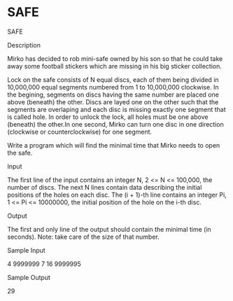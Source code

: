 # SAFE

SAFE

Description

Mirko has decided to rob mini-safe owned by his son so that he could take away some football stickers which are missing in his big sticker collection.

Lock on the safe consists of N equal discs, each of them being divided in 10,000,000 equal segments numbered from 1 to 10,000,000 clockwise. In the begining, segments on discs having the same number are placed one above (beneath) the other. Discs are layed one on the other such that the segments are overlaping and each disc is missing exactly one segment that is called hole.
In order to unlock the lock, all holes must be one above (beneath) the other.In one second, Mirko can turn one disc in one direction (clockwise or counterclockwise) for one segment.

Write a program which will find the minimal time that Mirko needs to open the safe.

Input

The first line of the input contains an integer N, 2 <= N <= 100,000, the number of discs.
The next N lines contain data describing the initial positions of the holes on each disc.
The (i + 1)-th line contains an integer Pi, 1 <= Pi <= 10000000, the initial position of the hole on the i-th disc.

Output

The first and only line of the output should contain the minimal time (in seconds).
Note: take care of the size of that number.

Sample Input

4
9999999
7
16
9999995

Sample Output

29
